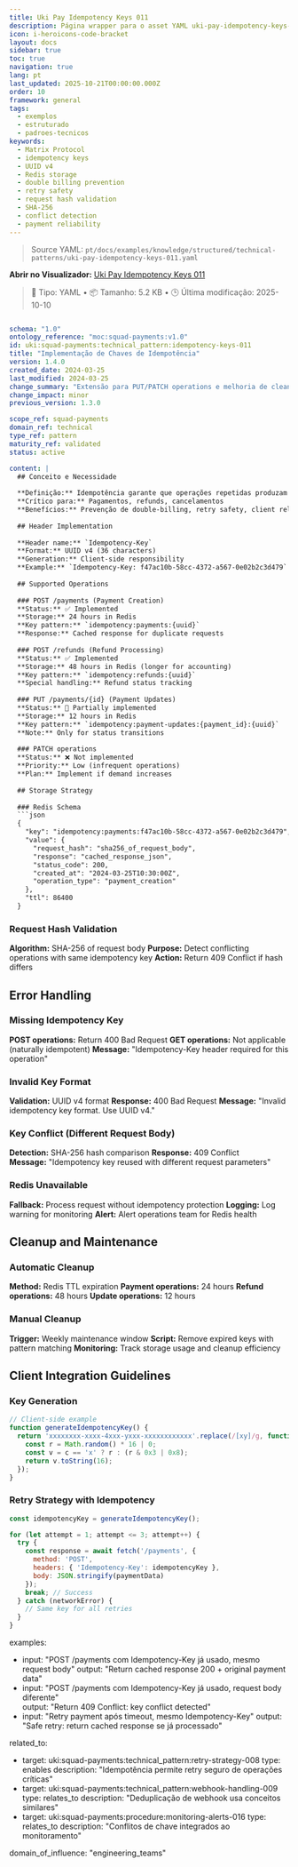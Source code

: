 ```yaml
---
title: Uki Pay Idempotency Keys 011
description: Página wrapper para o asset YAML uki-pay-idempotency-keys-011.yaml
icon: i-heroicons-code-bracket
layout: docs
sidebar: true
toc: true
navigation: true
lang: pt
last_updated: 2025-10-21T00:00:00.000Z
order: 10
framework: general
tags:
  - exemplos
  - estruturado
  - padroes-tecnicos
keywords:
  - Matrix Protocol
  - idempotency keys
  - UUID v4
  - Redis storage
  - double billing prevention
  - retry safety
  - request hash validation
  - SHA-256
  - conflict detection
  - payment reliability
---
```

> Source YAML: `pt/docs/examples/knowledge/structured/technical-patterns/uki-pay-idempotency-keys-011.yaml`

**Abrir no Visualizador:** [Uki Pay Idempotency Keys 011](/pt/docs/viewer?file=/docs/examples/knowledge/structured/technical-patterns/uki-pay-idempotency-keys-011.yaml)

> 📄 Tipo: YAML • 📦 Tamanho: 5.2 KB • 🕒 Última modificação: 2025-10-10



```yaml

schema: "1.0"
ontology_reference: "moc:squad-payments:v1.0"
id: uki:squad-payments:technical_pattern:idempotency-keys-011
title: "Implementação de Chaves de Idempotência"
version: 1.4.0
created_date: 2024-03-25
last_modified: 2024-03-25
change_summary: "Extensão para PUT/PATCH operations e melhoria de cleanup"
change_impact: minor
previous_version: 1.3.0

scope_ref: squad-payments
domain_ref: technical
type_ref: pattern
maturity_ref: validated
status: active

content: |
  ## Conceito e Necessidade
  
  **Definição:** Idempotência garante que operações repetidas produzam o mesmo resultado
  **Crítico para:** Pagamentos, refunds, cancelamentos
  **Benefícios:** Prevenção de double-billing, retry safety, client reliability
  
  ## Header Implementation
  
  **Header name:** `Idempotency-Key`
  **Format:** UUID v4 (36 characters)
  **Generation:** Client-side responsibility
  **Example:** `Idempotency-Key: f47ac10b-58cc-4372-a567-0e02b2c3d479`
  
  ## Supported Operations
  
  ### POST /payments (Payment Creation)
  **Status:** ✅ Implemented
  **Storage:** 24 hours in Redis
  **Key pattern:** `idempotency:payments:{uuid}`
  **Response:** Cached response for duplicate requests
  
  ### POST /refunds (Refund Processing)  
  **Status:** ✅ Implemented
  **Storage:** 48 hours in Redis (longer for accounting)
  **Key pattern:** `idempotency:refunds:{uuid}`
  **Special handling:** Refund status tracking
  
  ### PUT /payments/{id} (Payment Updates)
  **Status:** 🚧 Partially implemented  
  **Storage:** 12 hours in Redis
  **Key pattern:** `idempotency:payment-updates:{payment_id}:{uuid}`
  **Note:** Only for status transitions
  
  ### PATCH operations
  **Status:** ❌ Not implemented
  **Priority:** Low (infrequent operations)
  **Plan:** Implement if demand increases
  
  ## Storage Strategy
  
  ### Redis Schema
  ```json
  {
    "key": "idempotency:payments:f47ac10b-58cc-4372-a567-0e02b2c3d479",
    "value": {
      "request_hash": "sha256_of_request_body",
      "response": "cached_response_json",
      "status_code": 200,
      "created_at": "2024-03-25T10:30:00Z",
      "operation_type": "payment_creation"
    },
    "ttl": 86400
  }
  ```

  
  ### Request Hash Validation
  **Algorithm:** SHA-256 of request body
  **Purpose:** Detect conflicting operations with same idempotency key
  **Action:** Return 409 Conflict if hash differs
  
  ## Error Handling
  
  ### Missing Idempotency Key
  **POST operations:** Return 400 Bad Request
  **GET operations:** Not applicable (naturally idempotent)
  **Message:** "Idempotency-Key header required for this operation"
  
  ### Invalid Key Format
  **Validation:** UUID v4 format
  **Response:** 400 Bad Request
  **Message:** "Invalid idempotency key format. Use UUID v4."
  
  ### Key Conflict (Different Request Body)
  **Detection:** SHA-256 hash comparison
  **Response:** 409 Conflict  
  **Message:** "Idempotency key reused with different request parameters"
  
  ### Redis Unavailable
  **Fallback:** Process request without idempotency protection
  **Logging:** Log warning for monitoring
  **Alert:** Alert operations team for Redis health
  
  ## Cleanup and Maintenance
  
  ### Automatic Cleanup
  **Method:** Redis TTL expiration
  **Payment operations:** 24 hours
  **Refund operations:** 48 hours
  **Update operations:** 12 hours
  
  ### Manual Cleanup
  **Trigger:** Weekly maintenance window
  **Script:** Remove expired keys with pattern matching
  **Monitoring:** Track storage usage and cleanup efficiency
  
  ## Client Integration Guidelines
  
  ### Key Generation
  ```javascript
  // Client-side example
  function generateIdempotencyKey() {
    return 'xxxxxxxx-xxxx-4xxx-yxxx-xxxxxxxxxxxx'.replace(/[xy]/g, function(c) {
      const r = Math.random() * 16 | 0;
      const v = c == 'x' ? r : (r & 0x3 | 0x8);
      return v.toString(16);
    });
  }
  ```

  
  ### Retry Strategy with Idempotency
  ```javascript
  const idempotencyKey = generateIdempotencyKey();
  
  for (let attempt = 1; attempt <= 3; attempt++) {
    try {
      const response = await fetch('/payments', {
        method: 'POST',
        headers: { 'Idempotency-Key': idempotencyKey },
        body: JSON.stringify(paymentData)
      });
      break; // Success
    } catch (networkError) {
      // Same key for all retries
    }
  }
  ```


examples:
  - input: "POST /payments com Idempotency-Key já usado, mesmo request body"
    output: "Return cached response 200 + original payment data"
  - input: "POST /payments com Idempotency-Key já usado, request body diferente"  
    output: "Return 409 Conflict: key conflict detected"
  - input: "Retry payment após timeout, mesmo Idempotency-Key"
    output: "Safe retry: return cached response se já processado"

related_to:
  - target: uki:squad-payments:technical_pattern:retry-strategy-008
    type: enables
    description: "Idempotência permite retry seguro de operações críticas"
  - target: uki:squad-payments:technical_pattern:webhook-handling-009
    type: relates_to
    description: "Deduplicação de webhook usa conceitos similares"
  - target: uki:squad-payments:procedure:monitoring-alerts-016
    type: relates_to
    description: "Conflitos de chave integrados ao monitoramento"

domain_of_influence: "engineering_teams"

```

